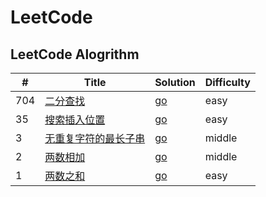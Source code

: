# LeetCode
## LeetCode Alogrithm



| #   | Title                                                                                      | Solution                                                                   | Difficulty |
|-----|--------------------------------------------------------------------------------------------|----------------------------------------------------------------------------|------------|
| 704 | [二分查找](https://leetcode.cn/problems/binary-search/)                                        | [go](./algorithms/go/binarySearch/binarySearch.go)                         | easy       |
| 35  | [搜索插入位置](https://leetcode.cn/problems/search-insert-position/)                             | [go](./algorithms/go/searchInsert/searchInsert.go)                         | easy       |
| 3   | [无重复字符的最长子串](https://leetcode.cn/problems/longest-substring-without-repeating-characters/) | [go](./algorithms/go/lengthOfLongestSubstring/lengthOfLongestSubstring.go) | middle     |
| 2   | [两数相加](https://leetcode.cn/problems/add-two-numbers/)                                      | [go](./algorithms/go/addTwoNumbers/addTwoNumbers.go)                       | middle     |
| 1   | [两数之和](https://leetcode.cn/problems/two-sum/)                                              | [go](./algorithms/go/twoSum/twoSum.go)                                     | easy       |


